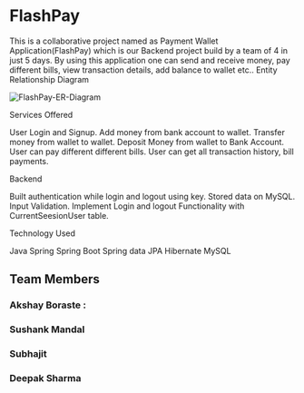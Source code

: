 # FlashPay
This is a collaborative project named as Payment Wallet Application(FlashPay) which is our Backend project build by a team of 4 in just 5 days.
By using this application one can send and receive money, pay different bills, view transaction details, add balance to wallet etc.. 
Entity Relationship Diagram 

![FlashPay-ER-Diagram](https://user-images.githubusercontent.com/101569228/200902071-d6ad123d-55ce-4dee-b7bd-6d5c3a06ee0b.jpeg)

Services Offered 

User Login and Signup.
Add money from bank account to wallet.
Transfer money from wallet to wallet.
Deposit Money from wallet to Bank Account.
User can pay different different bills.
User can get all transaction history, bill payments.

Backend

Built authentication while login and logout using key.
Stored data on MySQL.
Input Validation.
Implement Login and logout Functionality with CurrentSeesionUser table.

Technology Used

Java
Spring
Spring Boot
Spring data JPA
Hibernate
MySQL


 ## Team Members

### Akshay Boraste :
### Sushank Mandal
### Subhajit 
### Deepak Sharma
